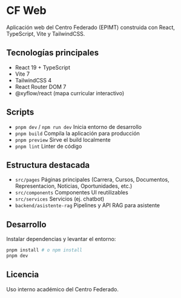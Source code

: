 # CF Web

Aplicación web del Centro Federado (EPIMT) construida con React, TypeScript, Vite y TailwindCSS.

## Tecnologías principales
- React 19 + TypeScript
- Vite 7
- TailwindCSS 4
- React Router DOM 7
- @xyflow/react (mapa curricular interactivo)

## Scripts
- `pnpm dev` / `npm run dev` Inicia entorno de desarrollo
- `pnpm build` Compila la aplicación para producción
- `pnpm preview` Sirve el build localmente
- `pnpm lint` Linter de código

## Estructura destacada
- `src/pages` Páginas principales (Carrera, Cursos, Documentos, Representacion, Noticias, Oportunidades, etc.)
- `src/components` Componentes UI reutilizables
- `src/services` Servicios (ej. chatbot)
- `backend/asistente-rag` Pipelines y API RAG para asistente

## Desarrollo
Instalar dependencias y levantar el entorno:
```bash
pnpm install # o npm install
pnpm dev
```

## Licencia
Uso interno académico del Centro Federado.

